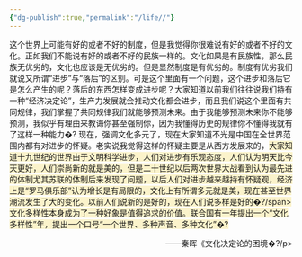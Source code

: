 ```yaml
---
{"dg-publish":true,"permalink":"/life//"}
---
```


这个世界上可能有好的或者不好的制度，但是我觉得你很难说有好的或者不好的文化。正如我们不能说有好的或者不好的民族一样的。文化如果是有民族性，那么民族无优劣的，文化也应该是无优劣的。但是显然制度是有优劣的。制度有优劣我们就说又所谓“进步”与“落后”的区别。可是这个里面有一个问题，这个进步和落后它是怎么产生的呢？落后的东西怎样变成进步呢？大家知道以前我们往往说我们持有一种“经济决定论”，生产力发展就会推动文化都会进步，而且我们说这个里面有共同规律，我们掌握了共同规律我们就能够预测未来。由于我能够预测未来你不能够预测，我似乎有理由来教诲你甚至强制你，因为我懂得历史的规律你不懂得我就有了这样一种能力�?
现在，强调文化多元了，现在大家知道不光是中国在全世界范围内都有对进步的怀疑。老实说我觉得这样的怀疑主要是从西方发展来的，<span style="background:rgba(240, 200, 0, 0.2)">大家知道十九世纪的世界由于文明科学进步，人们对进步有乐观态度，人们认为明天比今天更好，人们崇尚新的就是美的，但是二十世纪以后两次世界大战看到认为最先进的体制尤其苏联的体制后来发现了问题，以后人们对进步越来越持有怀疑观，经济上是“罗马俱乐部”认为增长是有局限的，文化上有所谓多元就是美，现在甚至世界潮流发生了大的变化。以前人们说新的是好的，现在人们说多样是好的�?/span>文化多样性本身成为了一种好象是值得追求的价值。联合国有一年提出一个“文化多样性”年，提出一个口号“一个世界、多种声音、多种文化”�?
<p align="right">——秦晖《文化决定论的困境�?/p>

